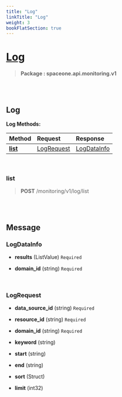 ```yaml
---
title: "Log"
linkTitle: "Log"
weight: 3
bookFlatSection: true
---
```

# [Log](#Log)



>  **Package : spaceone.api.monitoring.v1**

<br>
<br>

## Log





**Log Methods:**


| Method | Request | Response |
| :----- | :-------- | :-------- |
| [**list**](./Log#list) | [LogRequest](Log#logrequest) | [LogDataInfo](Log#logdatainfo) |



    
<br>

### list





> **POST** /monitoring/v1/log/list
>






    


<br>
<br>

## Message



### LogDataInfo
* **results** (ListValue)   `Required` 

    
* **domain_id** (string)   `Required` 

    <br>

### LogRequest
* **data_source_id** (string)   `Required` 

    
* **resource_id** (string)   `Required` 

    
* **domain_id** (string)   `Required` 

    
* **keyword** (string)  

    
* **start** (string)  

    
* **end** (string)  

    
* **sort** (Struct)  

    
* **limit** (int32)  

    <br>
